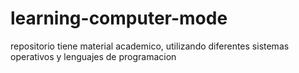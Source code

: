 # learning-computer-mode
repositorio tiene material academico, utilizando diferentes sistemas operativos y lenguajes de programacion
